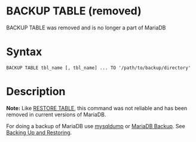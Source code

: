 # BACKUP TABLE (removed)

BACKUP TABLE was removed and is no longer a part of MariaDB

#

# Syntax

```
BACKUP TABLE tbl_name [, tbl_name] ... TO '/path/to/backup/directory'
```

#

# Description

**Note:** Like [RESTORE TABLE](restore-table-removed.md), this command was not reliable and has been removed in current versions of MariaDB.

For doing a backup of MariaDB use [mysqldump](../../../../../clients-and-utilities/legacy-clients-and-utilities/mysqldumpslow.md) or [MariaDB Backup](../../../../../server-management/getting-installing-and-upgrading-mariadb/migrating-to-mariadb/migrating-to-mariadb-from-sql-server/mariadb-backups-overview-for-sql-server-users.md). See [Backing Up and Restoring](/en/backing-up-and-restoring/).